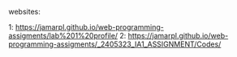websites:

1: https://jamarpl.github.io/web-programming-assigments/lab%201%20profile/
2: https://jamarpl.github.io/web-programming-assigments/_2405323_IA1_ASSIGNMENT/Codes/
